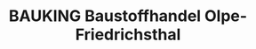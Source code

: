 ---
title: "BAUKING Baustoffhandel Olpe-Friedrichsthal"
url: /olpe/bauking-baustoffhandel-olpe-friedrichsthal/
shop: Baumarkt
---